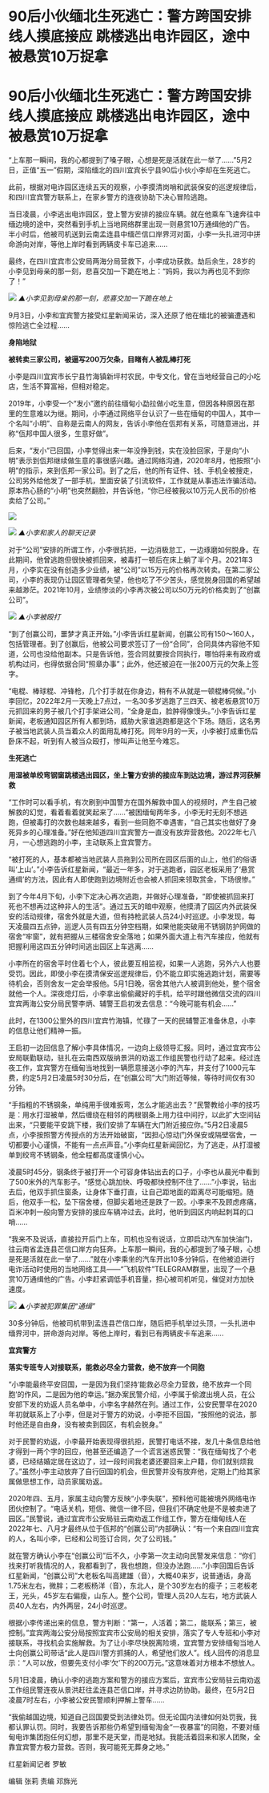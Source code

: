 # 90后小伙缅北生死逃亡：警方跨国安排线人摸底接应 跳楼逃出电诈园区，途中被悬赏10万捉拿

# 90后小伙缅北生死逃亡：警方跨国安排线人摸底接应 跳楼逃出电诈园区，途中被悬赏10万捉拿

“上车那一瞬间，我的心都提到了嗓子眼，心想是死是活就在此一举了……”5月2日，正值“五一”假期，深陷缅北的四川宜宾长宁县90后小伙小李却在生死逃亡。

此前，根据对电诈园区连续五天的观察，小李摸清岗哨和武装保安的巡逻规律后，和四川宜宾警方联系上，在家乡警方的连夜协助下决心冒险逃跑。

当日凌晨，小李逃出电诈园区，登上警方安排的接应车辆。就在他乘车飞速奔往中缅边境的途中，突然看到手机上当地网络群里出现一则悬赏10万通缉他的广告。半小时后，他被司机送到云南孟连县中缅芒信口岸界河对面，小李一头扎进河中拼命游向对岸，等他上岸时看到两辆皮卡车已追来……

最终，在四川宜宾市公安局两海分局营救下，小李成功获救。劫后余生，28岁的小李见到母亲的那一刻，悲喜交加一下跪在地上：“妈妈，我以为再也见不到你了！”

![](https://inews.gtimg.com/om_bt/OKZCAxR5u4HKqD3k4j8qvkLQe-8SBTbQToRMIEBXvzCIsAA/1000)
_▲小李见到母亲的那一刻，悲喜交加一下跪在地上_

9月3日，小李和宜宾警方接受红星新闻采访，深入还原了他在缅北的被骗遭遇和惊险逃亡全过程……

**身陷地狱**

**被转卖三家公司，被逼写200万欠条，目睹有人被乱棒打死**

小李是四川宜宾市长宁县竹海镇新坪村农民，中专文化，曾在当地经营自己的小吃店，生活不算富裕，但相对稳定。

2019年，小李受一个“发小”邀约前往缅甸小勐拉做小吃生意，但因各种原因在那里的生意难以为继。期间，小李通过网络平台认识了一些在缅甸的中国人，其中一个名叫“小明”、自称是云南人的网友，告诉小李他在佤邦有关系，可随意进出，并称“佤邦中国人很多，生意好做”。

后来，“发小”已回国，小李觉得出来一年没挣到钱，实在没脸回家，于是向“小明”表示到佤邦继续做生意的事很感兴趣。通过网络沟通，2020年8月，他按照“小明”的指示，来到佤邦一家公司。到了之后，他的所有证件、钱、手机全被搜走，公司另外给他发了一部手机，里面安装了引流软件，工作就是从事违法诈骗活动。原本热心肠的“小明”也突然翻脸，并告诉他，“你已经被我以10万元人民币的价格卖给了公司。”

![](https://inews.gtimg.com/om_bt/OH5WaaHC7vzTr4FlNGhYtvHTmohy6OKcIbKPsPpLosEhwAA/1000)

![](https://inews.gtimg.com/om_bt/OmQgQp6YDL_8dL6YtI3aMpahIh6BI9JklAh0k0ApfeWr0AA/1000)
_▲小李和家人的聊天记录_

对于“公司”安排的所谓工作，小李很抗拒，一边消极怠工，一边琢磨如何脱身。在此期间，他曾逃跑但很快被抓回来，被毒打一顿后在床上躺了半个月。2021年3月，小李实在没有创造多少业绩，被“公司”以15万元的价格再次转卖。在第二家公司，小李的表现仍让园区管理者失望，他也吃了不少苦头，感觉脱身回国的希望越来越渺茫。2021年10月，业绩惨淡的小李再次被公司以50万元的价格卖到了“创赢公司”。

![](https://inews.gtimg.com/om_bt/O51zmpBGDWAuTd6bQHj4AePvr540_WtCElFWWb_S_7pXUAA/1000)
_▲小李被殴打_

“到了创赢公司，噩梦才真正开始。”小李告诉红星新闻，创赢公司有150～160人，包括管理者。到了创赢后，他被公司要求签订了一份“合同”，合同具体内容他不知道，公司也没给他副本。只是告诉他，签合同就要按合同执行，哪怕将来有政府或机构过问，也得依据合同“照章办事”；此外，他还被迫在一张200万元的欠条上签字。

“电棍、棒球棍、冲锋枪，几个打手就在你身边，稍有不从就是一顿棍棒伺候。”小李回忆，2022年2月一天晚上7点过，一名30多岁逃跑了三四天、被老板悬赏10万元抓回来的男子被几个打手架进公司，“全身是血，脸肿得像馒头。”小李告诉红星新闻，老板通知园区所有人都到场，威胁大家谁逃跑都是这个下场。随后，这名男子被当地武装人员当着众人的面用乱棒打死。同年9月的一天，小李被打成重伤后卧床不起，听到有人被当众殴打，惨叫声让他至今难忘。

**生死逃亡**

**用湿被单绞弯钢窗跳楼逃出园区，坐上警方安排的接应车到达边境，游过界河获解救**

“工作时可以看手机，有次刷到中国警方在国外解救中国人的视频时，产生自己被解救的幻觉，看着看着就笑起来了……”被困缅甸两年多，小李无时无刻不想逃跑，但被毒打的次数也越来越多，看到一些同胞不幸遇害，“自己其实也做好了身死异乡的心理准备。”好在他知道四川宜宾警方一直没有放弃营救他。2022年七八月，一心想逃跑的小李，主动联系上宜宾警方。

“被打死的人，基本都被当地武装人员拖到公司所在园区后面的山上，他们的俗语叫‘上山’。”小李告诉红星新闻，“最近一年多，对于逃跑者，园区老板采用了‘悬赏通缉’的方法，因此有人即使跑到边境附近也会被人抓回来领取赏金，下场很惨。”

到了今年4月下旬，小李下定决心再次逃跑，并做好心理准备，“即使被抓回来打死也不想再过这种非人的生活”。通过五天的暗中观察，他摸清了园区内外武装保安的活动规律，宿舍外就是大道，但有持枪武装人员24小时巡逻。小李发现，每天凌晨四五点钟，巡逻人员有四五分钟空档期，如果他能突破用不锈钢防护网做的宿舍“牢窗”，就有把握从三楼宿舍安全落地；如果外面大道上有汽车接应，他就有把握利用这四五分钟时间逃出园区上车逃离……

小李所在的宿舍平时住着七个人，彼此要互相监视，如果一人逃跑，另外六人也要受罚。因此，即使小李在摸清保安巡逻规律后，仍不能立即实施逃跑计划，需要等待机会，否则舍友一定会举报他。5月1日晚，宿舍其他六人被调到他处，整个宿舍就他一个人。深夜熄灯后，小李拿出偷偷藏好的手机，给平时跟他微信交流的四川宜宾两海公安分局民警李炳、辅警王启初发去信息：“今晚可能有机会……”

此时，在1300公里外的四川宜宾竹海镇，忙碌了一天的民辅警正准备休息，小李的信息让他们精神一振。

王启初一边回信息了解小李具体情况，一边向上级领导汇报。同时，通过宜宾市公安局联勤联动，驻扎在云南西双版纳景洪的劝返工作组民警也行动了起来。经过连夜工作，宜宾警方在缅甸当地找到一辆愿意接送小李的汽车，并支付了1000元车费，约定5月2日凌晨5时30分后，在“创赢公司”大门附近等候，等待时间仅有30分钟。

“手指粗的不锈钢条，单纯用手很难扳弯，怎么才能逃出去？”民警教给小李的技巧是：用水打湿被单，然后缠绕在相邻的两根钢条上用力往中间拧，以此扩大空间钻出来，“只要能平安跳下楼，我们安排了车辆在大门附近接应你。”5月2日凌晨5点，小李按照警方传授点的方法开始破窗，“因担心惊动门外保安或隔壁宿舍，一切都要小心谨慎，不能有一点点声音。”小李向红星新闻回忆，为了逃走，从打湿被单到绞弯不锈钢条，他全程都高度谨慎小心。

凌晨5时45分，钢条终于被打开一个可容身体钻出去的口子，小李也从晨光中看到了500米外的汽车影子。“感觉心跳加快、呼吸都快控制不住了……”小李说，钻出去后，他双手抓住窗条，让身体下垂打直，让自己距地面的距离尽可能缩短。随后，他双手一松，坠下宿舍楼，但脚尖着地还是跌了一跤。小李来不及顾虑疼痛，百米冲刺一般向警方安排的接应车辆冲过去。此时，他听到园区内响起刺耳的口哨……

“我来不及说话，直接拉开后门上车，司机也没有说话，立即启动汽车加快油门，往云南省孟连县芒信口岸方向狂奔。上车那一瞬间，我的心都提到了嗓子眼，心想是死是活就在此一举了……”就在小李乘坐的汽车开出10多分钟后，在他被迫进行电诈活动时使用的当地网络工具——“飞机软件”TELEGRAM群里，出现了一个悬赏10万通缉他的广告。小李赶紧调低手机音量，担心被司机听见，催促对方加快速度。

![](https://inews.gtimg.com/om_bt/O26UFRpNiMB_f83JQit67qrwiGu7B-ogDFpfnOxBvb4O4AA/1000)
_▲小李被犯罪集团“通缉”_

30多分钟后，他被司机带到孟连县芒信口岸，随后把手机举过头顶，一头扎进中缅界河中，拼命游向对岸。等他上岸时，看到已有两辆皮卡车追来……

**宜宾警方**

**落实专班专人对接联系，能救必尽全力营救，绝不放弃一个同胞**

“小李能最终平安回国，一是因为我们坚持‘能救必尽全力营救，绝不放弃一个同胞’的作风，二是因为他的幸运。”据办案民警介绍，小李属于偷渡出境人员，在公安部下发的劝返人员名单中，小李名字赫然在列。通过工作，公安民警早在2020年初就联系上了小李，但是对于警方的劝说，小李拒不回国，“按照他的说法，那时他还是自由身，没有被卖到园区，有机会脱身。”

对于民警的劝返，小李最开始表现得很抗拒，民警打电话不接，发几十条信息给他才得到一两个字的回应，他甚至还编造了一个谎言迷惑民警：“我在缅甸找了个老婆，已经结婚定居在这边了，过一段时间我老婆还要回来上户籍，你们就别烦我了。”虽然小李主动放弃了自行回国的机会，但民警并没有放弃他，定期上门给其家属做思想工作，动员家属劝返。

2020年四、五月，家属主动向警方反映“小李失联”，预料他可能被境外网络电诈团伙控制了。“电话关机，短信、微信一律不回，但我们不确定他是不是被卖进了园区。”民警说，通过宜宾市公安局驻云南劝返工作组工作，警方在缅甸线人在2022年七、八月才最终从位于佤邦的“创赢公司”内部确认：“有一个来自四川宜宾的人，名叫小李，已经和公司签订合同，欠了公司钱。”

就在警方确认小李在“创赢公司”后不久，小李第一次主动向民警发来信息：“你们找来打听我情况的人，我都看到了，我也想跑，但没办法跑……”小李回国后告诉红星新闻，“创赢公司”大老板名叫高建雄（音），大概40来岁，说普通话，身高1.75米左右，微胖；二老板杨洋（音），东北人，是个30岁左右的瘦子；三老板老王，光头，45岁左右偏瘦，山东人。整个公司，管理人员20人左右，地方武装人员40人左右，内外两层，24小时巡逻。

根据小李传递出来的信息，警方判断：“第一，人活着；第二，能联系；第三，被控制。”宜宾两海公安分局按照宜宾市公安局的相关安排，落实了专人专班和小李对接联系，寻找机会实施解救。为了让小李尽快脱离险境，宜宾警方安排缅甸当地人士向创赢公司带话“此人是四川警方抓捕的人，希望他们放人”。线人回传的消息显示：“人可以放，但要先支付小李‘欠’下的200万元。”这意味着对方根本不想放人。

5月1日凌晨，确认小李的逃跑方案和警方的接应方案后，宜宾市公安局驻云南劝返工作组民警连夜从景洪赶往孟连县芒信口岸，并寻求边防协助。最终，在5月2日凌晨7时左右，小李被公安民警顺利押解上警车……

“我偷越国边境，知道自己回国要受到法律处罚。但无论国内法律如何处罚我，我都认罪认罚。同时，我要告诉那些仍希望到缅甸淘金“一夜暴富”的同胞，不要对缅甸电诈集团抱任何幻想，那里不是天堂，而是地狱。我能活着回来和家人团聚，全靠宜宾警方极力营救。否则，我可能死无葬身之地。”

红星新闻记者 罗敏

编辑 张莉 责编 邓旆光

